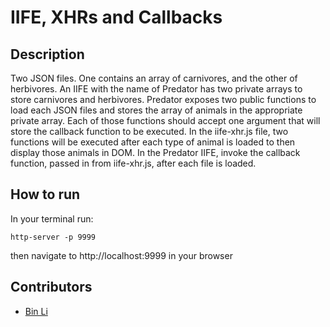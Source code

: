 # IIFE, XHRs and Callbacks

## Description
Two JSON files. One contains an array of carnivores, and the other of herbivores.
An IIFE with the name of Predator has two private arrays to store carnivores and herbivores.
Predator exposes two public functions to load each JSON files and stores the array of animals in the appropriate private array. Each of those functions should accept one argument that will store the callback function to be executed.
In the iife-xhr.js file, two functions will be executed after each type of animal is loaded to then display those animals in DOM.
In the Predator IIFE, invoke the callback function, passed in from iife-xhr.js, after each file is loaded.

## How to run
In your terminal run:
```
http-server -p 9999
```
then navigate to http://localhost:9999 in your browser

## Contributors
- [Bin Li](https://github.com/LibE4)

